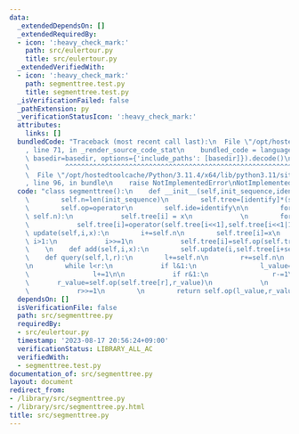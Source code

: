 ```yaml
---
data:
  _extendedDependsOn: []
  _extendedRequiredBy:
  - icon: ':heavy_check_mark:'
    path: src/eulertour.py
    title: src/eulertour.py
  _extendedVerifiedWith:
  - icon: ':heavy_check_mark:'
    path: segmenttree.test.py
    title: segmenttree.test.py
  _isVerificationFailed: false
  _pathExtension: py
  _verificationStatusIcon: ':heavy_check_mark:'
  attributes:
    links: []
  bundledCode: "Traceback (most recent call last):\n  File \"/opt/hostedtoolcache/Python/3.11.4/x64/lib/python3.11/site-packages/onlinejudge_verify/documentation/build.py\"\
    , line 71, in _render_source_code_stat\n    bundled_code = language.bundle(stat.path,\
    \ basedir=basedir, options={'include_paths': [basedir]}).decode()\n          \
    \         ^^^^^^^^^^^^^^^^^^^^^^^^^^^^^^^^^^^^^^^^^^^^^^^^^^^^^^^^^^^^^^^^^^^^^^^^^^^^^^^^^\n\
    \  File \"/opt/hostedtoolcache/Python/3.11.4/x64/lib/python3.11/site-packages/onlinejudge_verify/languages/python.py\"\
    , line 96, in bundle\n    raise NotImplementedError\nNotImplementedError\n"
  code: "class segmenttree():\n    def __init__(self,init_sequence,identify,operator):\n\
    \        self.n=len(init_sequence)\n        self.tree=[identify]*(self.n*2)\n\
    \        self.op=operator\n        self.ide=identify\n\n        for i, x in enumerate(init_sequence,\
    \ self.n):\n            self.tree[i] = x\n            \n        for i in range(self.n)[::-1]:\n\
    \            self.tree[i]=operator(self.tree[i<<1],self.tree[i<<1|1])\n\n    def\
    \ update(self,i,x):\n        i+=self.n\n        self.tree[i]=x\n        while\
    \ i>1:\n            i>>=1\n            self.tree[i]=self.op(self.tree[i<<1],self.tree[i<<1|1])\n\
    \    \n    def add(self,i,x):\n        self.update(i,self.tree[i+self.n]+x)\n\n\
    \    def query(self,l,r):\n        l+=self.n\n        r+=self.n\n        l_value,r_value=self.ide,self.ide\n\
    \n        while l<r:\n            if l&1:\n                l_value=self.op(l_value,self.tree[l])\n\
    \                l+=1\n\n            if r&1:\n                r-=1\n         \
    \       r_value=self.op(self.tree[r],r_value)\n            \n            l>>=1\n\
    \            r>>=1\n        \n        return self.op(l_value,r_value)"
  dependsOn: []
  isVerificationFile: false
  path: src/segmenttree.py
  requiredBy:
  - src/eulertour.py
  timestamp: '2023-08-17 20:56:24+09:00'
  verificationStatus: LIBRARY_ALL_AC
  verifiedWith:
  - segmenttree.test.py
documentation_of: src/segmenttree.py
layout: document
redirect_from:
- /library/src/segmenttree.py
- /library/src/segmenttree.py.html
title: src/segmenttree.py
---
```


